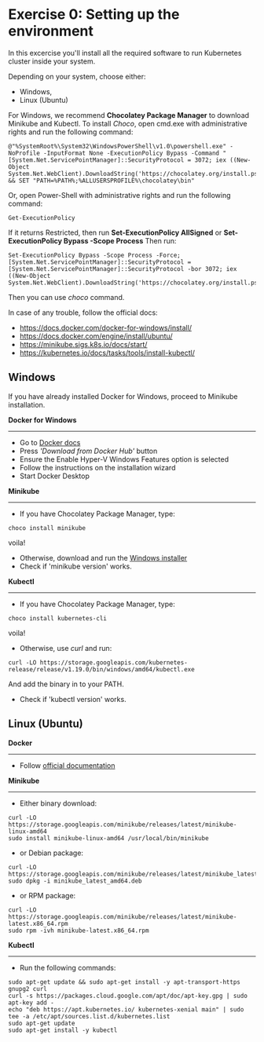 # Exercise 0: Setting up the environment

In this excercise you'll install all the required software to run Kubernetes cluster inside your system.

Depending on your system, choose either:
*   Windows,
*   Linux (Ubuntu)

For Windows, we recommend **Chocolatey Package Manager** to download Minikube and Kubectl.
To install *Choco*, open cmd.exe with administrative rights and run the following command:
```
@"%SystemRoot%\System32\WindowsPowerShell\v1.0\powershell.exe" -NoProfile -InputFormat None -ExecutionPolicy Bypass -Command "[System.Net.ServicePointManager]::SecurityProtocol = 3072; iex ((New-Object System.Net.WebClient).DownloadString('https://chocolatey.org/install.ps1'))" && SET "PATH=%PATH%;%ALLUSERSPROFILE%\chocolatey\bin"
```
Or, open Power-Shell with administrative rights and run the following command:
```
Get-ExecutionPolicy
```
If it returns Restricted, then run **Set-ExecutionPolicy AllSigned** or **Set-ExecutionPolicy Bypass -Scope Process**
Then run:
```
Set-ExecutionPolicy Bypass -Scope Process -Force; [System.Net.ServicePointManager]::SecurityProtocol = [System.Net.ServicePointManager]::SecurityProtocol -bor 3072; iex ((New-Object System.Net.WebClient).DownloadString('https://chocolatey.org/install.ps1'))
```
Then you can use *choco* command. 

In case of any trouble, follow the official docs:
*   https://docs.docker.com/docker-for-windows/install/
*   https://docs.docker.com/engine/install/ubuntu/
*   https://minikube.sigs.k8s.io/docs/start/
*   https://kubernetes.io/docs/tasks/tools/install-kubectl/

## Windows

If you have already installed Docker for Windows, proceed to Minikube installation. 

**Docker for Windows**

---
*   Go to [Docker docs](https://docs.docker.com/docker-for-windows/install/)
*   Press *'Download from Docker Hub'* button
*   Ensure the Enable Hyper-V Windows Features option is selected
*   Follow the instructions on the installation wizard
*   Start Docker Desktop

**Minikube**

---
*   If you have Chocolatey Package Manager, type:
```
choco install minikube
```
voila!
*   Otherwise, download and run the [Windows installer](https://storage.googleapis.com/minikube/releases/latest/minikube-installer.exe)
*   Check if 'minikube version' works.

**Kubectl**

---
*   If you have Chocolatey Package Manager, type:
```
choco install kubernetes-cli
```
voila!

*   Otherwise, use *curl* and run:
```
curl -LO https://storage.googleapis.com/kubernetes-release/release/v1.19.0/bin/windows/amd64/kubectl.exe
```
And add the binary in to your PATH.
*   Check if 'kubectl version' works.

## Linux (Ubuntu)

**Docker**

---
*   Follow [official documentation](https://docs.docker.com/engine/install/ubuntu/)

**Minikube**

---
* Either binary download:
```
curl -LO https://storage.googleapis.com/minikube/releases/latest/minikube-linux-amd64
sudo install minikube-linux-amd64 /usr/local/bin/minikube
```
* or Debian package:
```
curl -LO https://storage.googleapis.com/minikube/releases/latest/minikube_latest_amd64.deb
sudo dpkg -i minikube_latest_amd64.deb
```
* or RPM package:
```
curl -LO https://storage.googleapis.com/minikube/releases/latest/minikube-latest.x86_64.rpm
sudo rpm -ivh minikube-latest.x86_64.rpm
```
**Kubectl**

---
*   Run the following commands:
```
sudo apt-get update && sudo apt-get install -y apt-transport-https gnupg2 curl
curl -s https://packages.cloud.google.com/apt/doc/apt-key.gpg | sudo apt-key add -
echo "deb https://apt.kubernetes.io/ kubernetes-xenial main" | sudo tee -a /etc/apt/sources.list.d/kubernetes.list
sudo apt-get update
sudo apt-get install -y kubectl
```